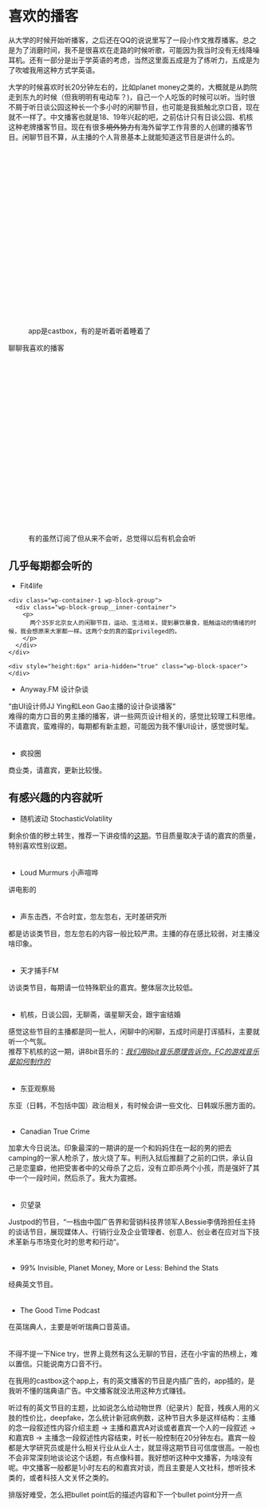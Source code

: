 # 喜欢的播客

从大学的时候开始听播客，之后还在QQ的说说里写了一段小作文推荐播客。总之是为了消磨时间，我不是很喜欢在走路的时候听歌，可能因为我当时没有无线降噪耳机。还有一部分是出于学英语的考虑，当然这里面五成是为了练听力，五成是为了吹嘘我用这种方式学英语。

大学的时候喜欢时长20分钟左右的，比如planet money之类的，大概就是从韵院走到东九的时候（但我明明有电动车？)，自己一个人吃饭的时候可以听。当时很不屑于听日谈公园这种长一个多小时的闲聊节目，也可能是我抵触北京口音，现在就不一样了。中文播客也就是18、19年兴起的吧，之前估计只有日谈公园、机核这种老牌播客节目。现在有很多<s>境外势力</s>有海外留学工作背景的人创建的播客节目。闲聊节目不算，从主播的个人背景基本上就能知道这节目是讲什么的。

<div class="wp-block-image">
  <figure class="aligncenter size-large is-resized">
  
  <div class='fancybox-wrapper lazyload-container-unload' data-fancybox='post-images' href='https://apodized.com/wp-content/uploads/2021/09/Screenshot_20210928-170717-1024x858.jpg'>
    <img class="lazyload lazyload-style-1" src="data:image/svg+xml;base64,PCEtLUFyZ29uTG9hZGluZy0tPgo8c3ZnIHdpZHRoPSIxIiBoZWlnaHQ9IjEiIHhtbG5zPSJodHRwOi8vd3d3LnczLm9yZy8yMDAwL3N2ZyIgc3Ryb2tlPSIjZmZmZmZmMDAiPjxnPjwvZz4KPC9zdmc+"  loading="lazy" data-original="https://apodized.com/wp-content/uploads/2021/09/Screenshot_20210928-170717-1024x858.jpg" src="data:image/png;base64,iVBORw0KGgoAAAANSUhEUgAAAAEAAAABCAYAAAAfFcSJAAAAAXNSR0IArs4c6QAAAARnQU1BAACxjwv8YQUAAAAJcEhZcwAADsQAAA7EAZUrDhsAAAANSURBVBhXYzh8+PB/AAffA0nNPuCLAAAAAElFTkSuQmCC" alt="" class="wp-image-64" width="423" height="354"  sizes="(max-width: 423px) 100vw, 423px" />
  </div><figcaption>app是castbox，有的是听着听着睡着了</figcaption></figure>
</div>

聊聊我喜欢的播客<figure class="wp-block-image size-large">

<div class='fancybox-wrapper lazyload-container-unload' data-fancybox='post-images' href='https://apodized.com/wp-content/uploads/2021/10/Screenshot_20210930-233824-1-1024x347.png'>
  <img class="lazyload lazyload-style-1" src="data:image/svg+xml;base64,PCEtLUFyZ29uTG9hZGluZy0tPgo8c3ZnIHdpZHRoPSIxIiBoZWlnaHQ9IjEiIHhtbG5zPSJodHRwOi8vd3d3LnczLm9yZy8yMDAwL3N2ZyIgc3Ryb2tlPSIjZmZmZmZmMDAiPjxnPjwvZz4KPC9zdmc+"  loading="lazy" width="1024" height="347" data-original="https://apodized.com/wp-content/uploads/2021/10/Screenshot_20210930-233824-1-1024x347.png" src="data:image/png;base64,iVBORw0KGgoAAAANSUhEUgAAAAEAAAABCAYAAAAfFcSJAAAAAXNSR0IArs4c6QAAAARnQU1BAACxjwv8YQUAAAAJcEhZcwAADsQAAA7EAZUrDhsAAAANSURBVBhXYzh8+PB/AAffA0nNPuCLAAAAAElFTkSuQmCC" alt="" class="wp-image-70"  sizes="(max-width: 1024px) 100vw, 1024px" />
</div><figcaption>有的虽然订阅了但从来不会听，总觉得以后有机会会听</figcaption></figure> 

## 几乎每期都会听的

<div class="wp-container-2 wp-block-group">
  <div class="wp-block-group__inner-container">
    <ul>
      <li>
        Fit4life
      </li>
    </ul>
    
    <div class="wp-container-1 wp-block-group">
      <div class="wp-block-group__inner-container">
        <p>
          两个35岁北京女人的闲聊节目，运动、生活相关。提到暴饮暴食，抵触运动的情绪的时候，我会想原来大家都一样。这两个女的真的蛮privileged的。
        </p>
      </div>
    </div>
    
    <div style="height:6px" aria-hidden="true" class="wp-block-spacer">
    </div>
  </div>
</div>

  * Anyway.FM 设计杂谈

“由UI设计师JJ Ying和Leon Gao主播的设计杂谈播客“  
难得的南方口音的男主播的播客，讲一些网页设计相关的，感觉比较理工科思维。不请嘉宾，蛮难得的，每期都有新主题，可能因为我不懂UI设计，感觉很时髦。

<div style="height:6px" aria-hidden="true" class="wp-block-spacer">
</div>

  * 疯投圈

商业类，请嘉宾，更新比较慢。

## 有感兴趣的内容就听

  * 随机波动 StochasticVolatility

剩余价值的秽土转生，推荐一下讲疫情的<a href="https://chartable.com/podcasts/sheng-yu-jie-zhi-surplusvalue/episodes/49368461-051wen-yi-yu-yan-he-ju-ti-de-ren-yu-li-shi-xue-jia-luo-xin-de-liao-tian" target="_blank" rel="noreferrer noopener">这期</a>。节目质量取决于请的嘉宾的质量，特别喜欢性别议题。

<div style="height:6px" aria-hidden="true" class="wp-block-spacer">
</div>

  * Loud Murmurs 小声喧哗

讲电影的

<div style="height:6px" aria-hidden="true" class="wp-block-spacer">
</div>

  * 声东击西，不合时宜，忽左忽右，无时差研究所

都是访谈类节目，忽左忽右的内容一般比较严肃。主播的存在感比较弱，对主播没啥印象。

<div style="height:6px" aria-hidden="true" class="wp-block-spacer">
</div>

  * 天才捕手FM

访谈类节目，每期请一位特殊职业的嘉宾。整体层次比较低。

<div style="height:6px" aria-hidden="true" class="wp-block-spacer">
</div>

  * 机核，日谈公园，无聊斋，谐星聊天会，跟宇宙结婚

感觉这些节目的主播都是同一批人，闲聊中的闲聊，五成时间是打诨插科，主要就听一个气氛。  
推荐下机核的这一期，讲8bit音乐的：_<a rel="noreferrer noopener" href="https://www.gcores.com/radios/26610" target="_blank">我们用8bit音乐原理告诉你，FC的游戏音乐是如何制作的</a>_

<div style="height:6px" aria-hidden="true" class="wp-block-spacer">
</div>

  * 东亚观察局

东亚（日韩，不包括中国）政治相关，有时候会讲一些文化、日韩娱乐圈方面的。

<div style="height:6px" aria-hidden="true" class="wp-block-spacer">
</div>

  * Canadian True Crime

加拿大今日说法。印象最深的一期讲的是一个和妈妈住在一起的男的把去camping的一家人枪杀了，放火烧了车。判刑入狱后推翻了之前的口供，承认自己是恋童癖，他把受害者中的父母杀了之后，没有立即杀两个小孩，而是强奸了其中一个一段时间，然后杀了。我大为震撼。

<div style="height:6px" aria-hidden="true" class="wp-block-spacer">
</div>

  * 贝望录

Justpod的节目，“一档由中国广告界和营销科技界领军人Bessie李倩玲担任主持的谈话节目，展现媒体人、行销行业及企业管理者、创意人、创业者在应对当下技术革新与市场变化时的思考和行动“。

<div style="height:6px" aria-hidden="true" class="wp-block-spacer">
</div>

  * 99% Invisible, Planet Money, More or Less: Behind the Stats

经典英文节目。

<div style="height:6px" aria-hidden="true" class="wp-block-spacer">
</div>

  * The Good Time Podcast

在英瑞典人，主要是听听瑞典口音英语。

<div style="height:6px" aria-hidden="true" class="wp-block-spacer">
</div>

不得不提一下Nice try，世界上竟然有这么无聊的节目，还在小宇宙的热榜上，难以置信。只能说南方口音不行。

在我用的castbox这个app上，有的英文播客的节目是内插广告的，app插的，是我听不懂的瑞典语广告。中文播客就没法用这种方式赚钱。

听过有的英文节目的主题，比如说怎么给动物世界（纪录片）配音，残疾人用的义肢的性价比，deepfake，怎么统计新冠病例数，这种节目大多是这样结构：主播的念一段叙述性内容介绍主题 -> 主播和嘉宾A对谈或者嘉宾一个人的一段叙述 -> 和嘉宾B -> 主播念一段叙述性内容结束，时长一般控制在20分钟左右。嘉宾一般都是大学研究员或是什么相关行业从业人士，就显得这期节目可信度很高。一般也不会非常深刻地谈论这个话题，有点像科普。我好想听这种中文播客，为啥没有呢。中文播客一般都是1小时左右的和嘉宾对谈，而且主要是人文社科，想听技术类的，或者科技人文关怀之类的。

<p class="has-cyan-bluish-gray-color has-text-color has-small-font-size">
  排版好难受，怎么把bullet point后的描述内容和下一个bullet point分开一点
</p>
